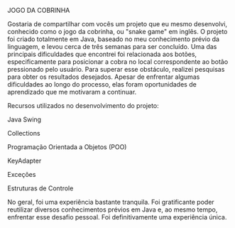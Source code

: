 JOGO DA COBRINHA

Gostaria de compartilhar com vocês um projeto que eu mesmo desenvolvi, conhecido como o jogo da cobrinha, ou "snake game" em inglês. O projeto foi criado totalmente em Java, baseado no meu conhecimento prévio da linguagem, e levou cerca de três semanas para ser concluído. Uma das principais dificuldades que encontrei foi relacionada aos botões, especificamente para posicionar a cobra no local correspondente ao botão pressionado pelo usuário. Para superar esse obstáculo, realizei pesquisas para obter os resultados desejados. Apesar de enfrentar algumas dificuldades ao longo do processo, elas foram oportunidades de aprendizado que me motivaram a continuar.

Recursos utilizados no desenvolvimento do projeto:

Java Swing

Collections

Programação Orientada a Objetos (POO)

KeyAdapter

Exceções

Estruturas de Controle

No geral, foi uma experiência bastante tranquila. Foi gratificante poder reutilizar diversos conhecimentos prévios em Java e, ao mesmo tempo, enfrentar esse desafio pessoal. Foi definitivamente uma experiência única.
